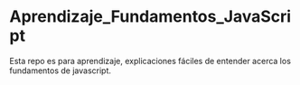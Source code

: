 # Aprendizaje_Fundamentos_JavaScript
Esta repo es para aprendizaje, explicaciones fáciles de entender acerca los fundamentos de javascript.
